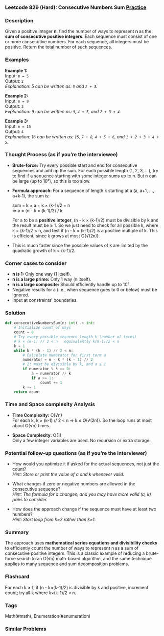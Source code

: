 ### Leetcode 829 (Hard): Consecutive Numbers Sum [Practice](https://leetcode.com/problems/consecutive-numbers-sum)

### Description  
Given a positive integer **n**, find the number of ways to represent **n** as the **sum of consecutive positive integers**. Each sequence must consist of one or more consecutive numbers. For each sequence, all integers must be positive. Return the total number of such sequences.

### Examples  

**Example 1:**  
Input: `n = 5`  
Output: `2`  
*Explanation: 5 can be written as: `5` and `2 + 3`.*

**Example 2:**  
Input: `n = 9`  
Output: `3`  
*Explanation: 9 can be written as: `9`, `4 + 5`, and `2 + 3 + 4`.*

**Example 3:**  
Input: `n = 15`  
Output: `4`  
*Explanation: 15 can be written as: `15`, `7 + 8`, `4 + 5 + 6`, and `1 + 2 + 3 + 4 + 5`.*

### Thought Process (as if you’re the interviewee)  
- **Brute-force:** Try every possible start and end for consecutive sequences and add up the sum. For each possible length (1, 2, 3, ...), try to find if a sequence starting with some integer sums up to n. But n can be large (up to 10⁹), so this is too slow.
- **Formula approach:** For a sequence of length k starting at a (a, a+1, ..., a+k-1), the sum is:
  
  sum = k × a + k × (k-1)/2 = n  
  ⇒ a = (n - k × (k-1)/2) / k

  For a to be a **positive integer**, (n - k × (k-1)/2) must be divisible by k and the result must be ≥ 1. So we just need to check for all possible k, where k × (k-1)/2 < n, and test if (n - k × (k-1)/2) is a positive multiple of k. This is efficient, since k grows at most O(√(2n)).
- This is much faster since the possible values of k are limited by the quadratic growth of k × (k-1)/2.

### Corner cases to consider  
- **n is 1:** Only one way (1 itself).
- **n is a large prime:** Only 1 way (n itself).
- **n is a large composite:** Should efficiently handle up to 10⁹.
- Negative results for a (i.e., when sequence goes to 0 or below) must be ignored.
- Input at constraints’ boundaries.

### Solution

```python
def consecutiveNumbersSum(n: int) -> int:
    # Initialize count of ways
    count = 0
    # Try every possible sequence length k (number of terms)
    # k × (k-1) // 2 < n   equivalently k(k-1)/2 < n
    k = 1
    while k * (k - 1) // 2 < n:
        # Calculate numerator for first term a
        numerator = n - k * (k - 1) // 2
        # It must be divisible by k, and a ≥ 1
        if numerator % k == 0:
            a = numerator // k
            if a >= 1:
                count += 1
        k += 1
    return count
```

### Time and Space complexity Analysis  

- **Time Complexity:** O(√n)  
  For each k, k × (k-1) // 2 < n ⇒ k ≤ O(√(2n)). So the loop runs at most about O(√n) times.

- **Space Complexity:** O(1)  
  Only a few integer variables are used. No recursion or extra storage.

### Potential follow-up questions (as if you’re the interviewer)  

- How would you optimize it if asked for the actual sequences, not just the count?  
  *Hint: Store or print the value of a and k whenever valid.*

- What changes if zero or negative numbers are allowed in the consecutive sequence?  
  *Hint: The formula for a changes, and you may have more valid (a, k) pairs to consider.*

- How does the approach change if the sequence must have at least two numbers?  
  *Hint: Start loop from k=2 rather than k=1.*

### Summary
The approach uses **mathematical series equations and divisibility checks** to efficiently count the number of ways to represent n as a sum of consecutive positive integers. This is a classic example of reducing a brute-force search to an O(√n) math-based algorithm, and the same technique applies to many sequence and sum decomposition problems.


### Flashcard
For each k ≥ 1, if (n - k×(k-1)/2) is divisible by k and positive, increment count; try all k where k×(k-1)/2 < n.

### Tags
Math(#math), Enumeration(#enumeration)

### Similar Problems
